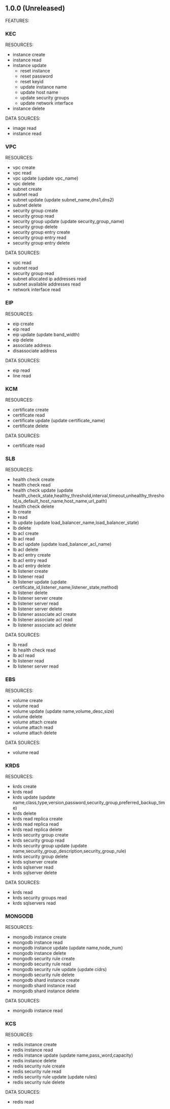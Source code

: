## 1.0.0 (Unreleased)

FEATURES:

### KEC

RESOURCES:

* instance create
* instance read
* instance update
    * reset instance
    * reset password
    * reset keyid
    * update instance name
    * update host name
    * update security groups
    * update network interface
* instance delete

DATA SOURCES:

* image read
* instance read

### VPC

RESOURCES:

* vpc create
* vpc read
* vpc update (update vpc_name)
* vpc delete
* subnet create
* subnet read
* subnet update (update subnet_name,dns1,dns2)
* subnet delete
* security group create
* security group read
* security group update (update security_group_name)
* security group delete
* security group entry create
* security group entry read
* security group entry delete


DATA SOURCES:

* vpc read
* subnet read
* security group read
* subnet allocated ip addresses read
* subnet available addresses read
* network interface read


### EIP

RESOURCES:

* eip create
* eip read
* eip update (update band_width)
* eip delete
* associate address
* disassociate address

DATA SOURCES:

* eip read
* line read

### KCM

RESOURCES:

* certificate create
* certificate read
* certificate update (update certificate_name)
* certificate delete

DATA SOURCES:

* certificate read

### SLB

RESOURCES:

* health check create
* health check read
* health check update (update health_check_state,healthy_threshold,interval,timeout,unhealthy_threshold,is_default_host_name,host_name,url_path)
* health check delete
* lb create
* lb read
* lb update (update load_balancer_name,load_balancer_state)
* lb delete
* lb acl create
* lb acl read
* lb acl update (update load_balancer_acl_name)
* lb acl delete
* lb acl entry create
* lb acl entry read
* lb acl entry delete
* lb listener create
* lb listener read
* lb listener update (update certificate_id,listener_name,listener_state,method)
* lb listener delete
* lb listener server create
* lb listener server read
* lb listener server delete
* lb listener associate acl create
* lb listener associate acl read
* lb listener associate acl delete

DATA SOURCES:

* lb read
* lb health check read
* lb acl read
* lb listener read
* lb listener server read

### EBS

RESOURCES:

* volume create
* volume read
* volume update (update name,volume_desc,size)
* volume delete
* volume attach create
* volume attach read
* volume attach delete

DATA SOURCES:

* volume read

### KRDS

RESOURCES:
* krds create
* krds read
* krds update (update name,class,type,version,password,security_group,preferred_backup_time)
* krds delete
* krds read replica create
* krds read replica read
* krds read replica delete
* krds security group create
* krds security group read
* krds security group update (update name,security_group_description,security_group_rule)
* krds security group delete
* krds sqlserver create
* krds sqlserver read
* krds sqlserver delete

DATA SOURCES:

* krds read
* krds security groups read
* krds sqlservers read

### MONGODB

RESOURCES:

* mongodb instance create
* mongodb instance read
* mongodb instance update (update name,node_num)
* mongodb instance delete
* mongodb security rule create
* mongodb security rule read
* mongodb security rule update (update cidrs)
* mongodb security rule delete
* mongodb shard instance create
* mongodb shard instance read
* mongodb shard instance delete

DATA SOURCES:

* mongodb instance read

### KCS

RESOURCES:

* redis instance create
* redis instance read
* redis instance update (update name,pass_word,capacity)
* redis instance delete
* redis security rule create
* redis security rule read
* redis security rule update (update rules)
* redis security rule delete

DATA SOURCES:

* redis read
